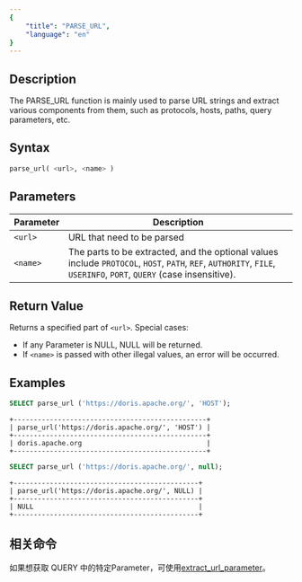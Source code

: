 ```yaml
---
{
    "title": "PARSE_URL",
    "language": "en"
}
---
```


<!-- 
Licensed to the Apache Software Foundation (ASF) under one
or more contributor license agreements.  See the NOTICE file
distributed with this work for additional information
regarding copyright ownership.  The ASF licenses this file
to you under the Apache License, Version 2.0 (the
"License"); you may not use this file except in compliance
with the License.  You may obtain a copy of the License at

  http://www.apache.org/licenses/LICENSE-2.0

Unless required by applicable law or agreed to in writing,
software distributed under the License is distributed on an
"AS IS" BASIS, WITHOUT WARRANTIES OR CONDITIONS OF ANY
KIND, either express or implied.  See the License for the
specific language governing permissions and limitations
under the License.
-->

## Description

The PARSE_URL function is mainly used to parse URL strings and extract various components from them, such as protocols, hosts, paths, query parameters, etc.

## Syntax

```sql
parse_url( <url>, <name> )
```

## Parameters

| Parameter       | Description                                                                                      |
|----------|--------------------------------------------------------------------------------------------------|
| `<url>`  | URL that need to be parsed                                                                       |
| `<name>` | The parts to be extracted, and the optional values include `PROTOCOL`, `HOST`, `PATH`, `REF`, `AUTHORITY`, `FILE`, `USERINFO`, `PORT`, `QUERY` (case insensitive). |

## Return Value

Returns a specified part of `<url>`. Special cases:

- If any Parameter is NULL, NULL will be returned.
- If `<name>` is passed with other illegal values, an error will be occurred.

## Examples

```sql
SELECT parse_url ('https://doris.apache.org/', 'HOST');
```

```text
+------------------------------------------------+
| parse_url('https://doris.apache.org/', 'HOST') |
+------------------------------------------------+
| doris.apache.org                               |
+------------------------------------------------+
```

```sql
SELECT parse_url ('https://doris.apache.org/', null);
```

```text
+----------------------------------------------+
| parse_url('https://doris.apache.org/', NULL) |
+----------------------------------------------+
| NULL                                         |
+----------------------------------------------+
```

## 相关命令

如果想获取 QUERY 中的特定Parameter，可使用[extract_url_parameter](./extract_url_parameter.md)。
